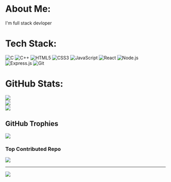 # About Me:
I'm full stack devloper


# Tech Stack:
<!-- Core Languages -->
![C](https://img.shields.io/badge/C-%2300599C.svg?style=for-the-badge&logo=c&logoColor=white) ![C++](https://img.shields.io/badge/C%2B%2B-%2300599C.svg?style=for-the-badge&logo=c%2B%2B&logoColor=white) ![HTML5](https://img.shields.io/badge/HTML5-%23E34F26.svg?style=for-the-badge&logo=html5&logoColor=white) ![CSS3](https://img.shields.io/badge/CSS3-%231572B6.svg?style=for-the-badge&logo=css3&logoColor=white)
![JavaScript](https://img.shields.io/badge/JavaScript-%23F7DF1E.svg?style=for-the-badge&logo=javascript&logoColor=black) ![React](https://img.shields.io/badge/React-%2320232a.svg?style=for-the-badge&logo=react&logoColor=%2361DAFB) ![Node.js](https://img.shields.io/badge/Node.js-6DA55F?style=for-the-badge&logo=node.js&logoColor=white) ![Express.js](https://img.shields.io/badge/Express.js-%23404d59.svg?style=for-the-badge&logo=express&logoColor=white) ![Git](https://img.shields.io/badge/Git-%23F05033.svg?style=for-the-badge&logo=git&logoColor=white)

#  GitHub Stats:
![](https://github-readme-stats.vercel.app/api?username=Ansh-gajbhiye&theme=dark&hide_border=false&include_all_commits=false&count_private=false)<br/>
![](https://nirzak-streak-stats.vercel.app/?user=Ansh-gajbhiye&theme=dark&hide_border=false)<br/>
![](https://github-readme-stats.vercel.app/api/top-langs/?username=Ansh-gajbhiye&theme=dark&hide_border=false&include_all_commits=false&count_private=false&layout=compact)

##  GitHub Trophies
![](https://github-profile-trophy.vercel.app/?username=Ansh-gajbhiye&theme=radical&no-frame=false&no-bg=true&margin-w=4)

###  Top Contributed Repo
![](https://github-contributor-stats.vercel.app/api?username=Ansh-gajbhiye&limit=5&theme=dark&combine_all_yearly_contributions=true)

---
[![](https://visitcount.itsvg.in/api?id=Ansh-gajbhiye&icon=0&color=0)](https://visitcount.itsvg.in)

<!-- Proudly created with GPRM ( https://gprm.itsvg.in ) -->
